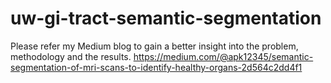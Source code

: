 # uw-gi-tract-semantic-segmentation

Please refer my Medium blog to gain a better insight into the problem, methodology and the results.
https://medium.com/@apk12345/semantic-segmentation-of-mri-scans-to-identify-healthy-organs-2d564c2dd4f1

